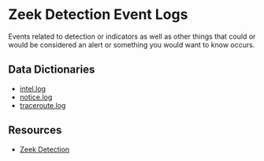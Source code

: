 # Zeek Detection Event Logs

Events related to detection or indicators as well as other things that could or would be considered an alert or something you would want to know occurs.

## Data Dictionaries

- [intel.log](./intel.md)
- [notice.log](./notice.md)
- [traceroute.log](./traceroute.md)

## Resources

* [Zeek Detection](https://docs.zeek.org/en/stable/script-reference/log-files.html#detection)